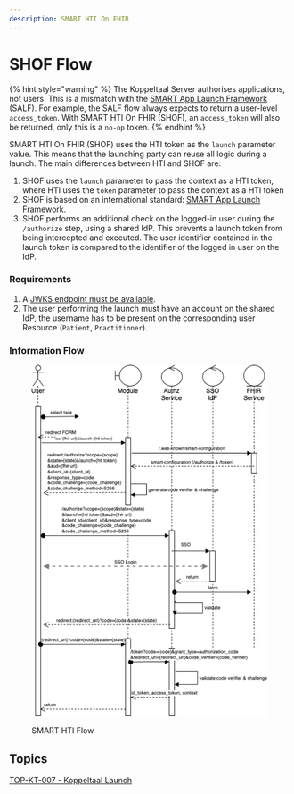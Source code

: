```yaml
---
description: SMART HTI On FHIR
---
```


# SHOF Flow

{% hint style="warning" %}
The Koppeltaal Server authorises applications, not users. This is a mismatch with the [SMART App Launch Framework](http://www.hl7.org/fhir/smart-app-launch/) (SALF). For example, the SALF flow always expects to return a user-level `access_token`. With SMART HTI On FHIR (SHOF), an `access_token` will also be returned, only this is a `no-op` token.
{% endhint %}

SMART HTI On FHIR (SHOF) uses the HTI token as the `launch` parameter value. This means that the launching party can reuse all logic during a launch. The main differences between HTI and SHOF are:

1. SHOF uses the `launch` parameter to pass the context as a HTI token, where HTI uses the `token` parameter to pass the context as a HTI token
2. SHOF is based on an international standard: [SMART App Launch Framework](http://www.hl7.org/fhir/smart-app-launch/).
3. SHOF performs an additional check on the logged-in user during the `/authorize` step, using a shared IdP. This prevents a launch token from being intercepted and executed. The user identifier contained in the launch token is compared to the identifier of the logged in user on the IdP.

### Requirements

1. A [JWKS endpoint must be available](../connectie-maken-met-koppeltaal/requirements/jwks-opzetten.md).
2. The user performing the launch must have an account on the shared IdP, the username has to be present on the corresponding user Resource (`Patient`, `Practitioner`).

### Information Flow

<figure><img src="../../.gitbook/assets/SMART on FHIR app launch and HTI.drawio (1).png" alt="SMART HTI Flow"><figcaption><p>SMART HTI Flow</p></figcaption></figure>

## Topics

[TOP-KT-007 - Koppeltaal Launch](https://vzvz.atlassian.net/wiki/spaces/KTSA/pages/27123510/TOP-KT-007+-+Koppeltaal+Launch)
